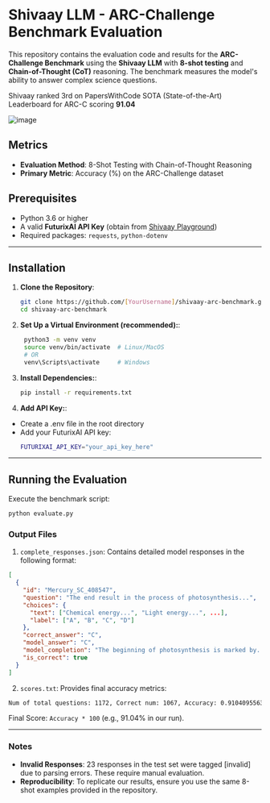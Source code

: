 # Shivaay LLM - ARC-Challenge Benchmark Evaluation

This repository contains the evaluation code and results for the **ARC-Challenge Benchmark** using the **Shivaay LLM** with **8-shot testing** and **Chain-of-Thought (CoT)** reasoning. The benchmark measures the model's ability to answer complex science questions.

Shivaay ranked 3rd on PapersWithCode SOTA (State-of-the-Art) Leaderboard for ARC-C scoring **91.04**

![image](https://github.com/user-attachments/assets/7eec04fb-1580-41ec-b630-a4e781259ed7)

## Metrics

- **Evaluation Method**: 8-Shot Testing with Chain-of-Thought Reasoning
- **Primary Metric**: Accuracy (%) on the ARC-Challenge dataset

## Prerequisites

- Python 3.6 or higher
- A valid **FuturixAI API Key** (obtain from [Shivaay Playground](https://shivaay.futurixai.com/playground))
- Required packages: `requests`, `python-dotenv`

---

## Installation

1. **Clone the Repository**:

   ```bash
   git clone https://github.com/[YourUsername]/shivaay-arc-benchmark.git
   cd shivaay-arc-benchmark
   ```

2. **Set Up a Virtual Environment (recommended):**:

   ```bash
    python3 -m venv venv
    source venv/bin/activate  # Linux/MacOS
    # OR
    venv\Scripts\activate     # Windows
   ```

3. **Install Dependencies:**:

   ```bash
   pip install -r requirements.txt
   ```

4. **Add API Key:**:

- Create a .env file in the root directory
- Add your FuturixAI API key:
  ```bash
  FUTURIXAI_API_KEY="your_api_key_here"
  ```

---

## Running the Evaluation

Execute the benchmark script:

```bash
python evaluate.py
```

### Output Files

1. `complete_responses.json`:
   Contains detailed model responses in the following format:

```json
[
  {
    "id": "Mercury_SC_408547",
    "question": "The end result in the process of photosynthesis...",
    "choices": {
      "text": ["Chemical energy...", "Light energy...", ...],
      "label": ["A", "B", "C", "D"]
    },
    "correct_answer": "C",
    "model_answer": "C",
    "model_completion": "The beginning of photosynthesis is marked by...",
    "is_correct": true
  }
]
```

2. `scores.txt`:
   Provides final accuracy metrics:

```txt
Num of total questions: 1172, Correct num: 1067, Accuracy: 0.91040955631
```

Final Score: `Accuracy * 100` (e.g., 91.04% in our run).

---

### Notes

- **Invalid Responses**: 23 responses in the test set were tagged [invalid] due to parsing errors. These require manual evaluation.
- **Reproducibility**: To replicate our results, ensure you use the same 8-shot examples provided in the repository.
